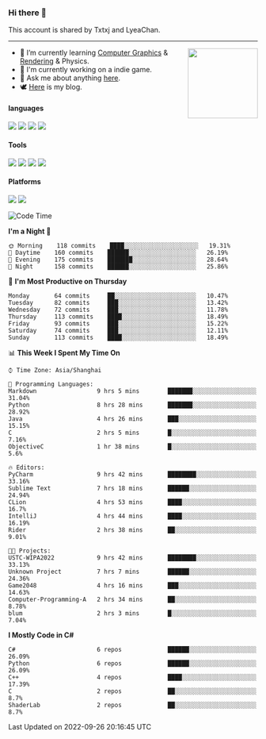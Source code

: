 ### Hi there 👋

This account is shared by Txtxj and LyeaChan.

---

<img align="right" height="141" src="https://github-readme-stats.vercel.app/api?username=txtxj&theme=tokyonight&show_icons=true&count_private=true">

- 🌱 I’m currently learning [Computer Graphics](https://github.com/txtxj/GAMES101) & [Rendering](https://github.com/txtxj/GAMES202) & Physics.
- 🐶 I'm currently working on a indie game.
- 💬 Ask me about anything [here](https://github.com/txtxj/txtxj/issues).
- 🕊️ [Here](https://txtxj.top) is my blog.

#### languages

![](https://img.shields.io/badge/C++-00599C?logo=cplusplus&logoColor=fff)
![](https://img.shields.io/badge/Python-3e74a2?logo=python&logoColor=fff)
![](https://img.shields.io/badge/C%23-239120?logo=csharp&logoColor=fff)
![](https://img.shields.io/badge/C-A8B9CC?logo=c&logoColor=555)


#### Tools

![](https://img.shields.io/badge/JetBrains-000000?logo=jetbrains&logoColor=fff)
![](https://img.shields.io/badge/Unity-FFFFFF?logo=unity&logoColor=000)
![](https://img.shields.io/badge/SublimeText_3-FF9800?logo=sublimetext&logoColor=fff)
![](https://img.shields.io/badge/Blender-F5792A?logo=blender&logoColor=fff)


#### Platforms

![](https://img.shields.io/badge/Windows_10-0078D6?logo=windows&logoColor=fff)
![](https://img.shields.io/badge/Ubuntu_20.04-E95420?logo=ubuntu&logoColor=fff)


<!--START_SECTION:waka-->
![Code Time](http://img.shields.io/badge/Code%20Time-347%20hrs%2057%20mins-blue)

**I'm a Night 🦉** 

```text
🌞 Morning    118 commits    ████░░░░░░░░░░░░░░░░░░░░░   19.31% 
🌆 Daytime    160 commits    ██████░░░░░░░░░░░░░░░░░░░   26.19% 
🌃 Evening    175 commits    ███████░░░░░░░░░░░░░░░░░░   28.64% 
🌙 Night      158 commits    ██████░░░░░░░░░░░░░░░░░░░   25.86%

```
📅 **I'm Most Productive on Thursday** 

```text
Monday       64 commits     ██░░░░░░░░░░░░░░░░░░░░░░░   10.47% 
Tuesday      82 commits     ███░░░░░░░░░░░░░░░░░░░░░░   13.42% 
Wednesday    72 commits     ███░░░░░░░░░░░░░░░░░░░░░░   11.78% 
Thursday     113 commits    ████░░░░░░░░░░░░░░░░░░░░░   18.49% 
Friday       93 commits     ███░░░░░░░░░░░░░░░░░░░░░░   15.22% 
Saturday     74 commits     ███░░░░░░░░░░░░░░░░░░░░░░   12.11% 
Sunday       113 commits    ████░░░░░░░░░░░░░░░░░░░░░   18.49%

```


📊 **This Week I Spent My Time On** 

```text
⌚︎ Time Zone: Asia/Shanghai

💬 Programming Languages: 
Markdown                 9 hrs 5 mins        ███████░░░░░░░░░░░░░░░░░░   31.04% 
Python                   8 hrs 28 mins       ███████░░░░░░░░░░░░░░░░░░   28.92% 
Java                     4 hrs 26 mins       ███░░░░░░░░░░░░░░░░░░░░░░   15.15% 
C                        2 hrs 5 mins        █░░░░░░░░░░░░░░░░░░░░░░░░   7.16% 
ObjectiveC               1 hr 38 mins        █░░░░░░░░░░░░░░░░░░░░░░░░   5.6%

🔥 Editors: 
PyCharm                  9 hrs 42 mins       ████████░░░░░░░░░░░░░░░░░   33.16% 
Sublime Text             7 hrs 18 mins       ██████░░░░░░░░░░░░░░░░░░░   24.94% 
CLion                    4 hrs 53 mins       ████░░░░░░░░░░░░░░░░░░░░░   16.7% 
IntelliJ                 4 hrs 44 mins       ████░░░░░░░░░░░░░░░░░░░░░   16.19% 
Rider                    2 hrs 38 mins       ██░░░░░░░░░░░░░░░░░░░░░░░   9.01%

🐱‍💻 Projects: 
USTC-WIPA2022            9 hrs 42 mins       ████████░░░░░░░░░░░░░░░░░   33.13% 
Unknown Project          7 hrs 7 mins        ██████░░░░░░░░░░░░░░░░░░░   24.36% 
Game2048                 4 hrs 16 mins       ███░░░░░░░░░░░░░░░░░░░░░░   14.63% 
Computer-Programming-A   2 hrs 34 mins       ██░░░░░░░░░░░░░░░░░░░░░░░   8.78% 
blum                     2 hrs 3 mins        █░░░░░░░░░░░░░░░░░░░░░░░░   7.04%

```

**I Mostly Code in C#** 

```text
C#                       6 repos             ██████░░░░░░░░░░░░░░░░░░░   26.09% 
Python                   6 repos             ██████░░░░░░░░░░░░░░░░░░░   26.09% 
C++                      4 repos             ████░░░░░░░░░░░░░░░░░░░░░   17.39% 
C                        2 repos             ██░░░░░░░░░░░░░░░░░░░░░░░   8.7% 
ShaderLab                2 repos             ██░░░░░░░░░░░░░░░░░░░░░░░   8.7%

```



 Last Updated on 2022-09-26 20:16:45 UTC
<!--END_SECTION:waka-->
